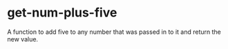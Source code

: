 # get-num-plus-five
A function to add five to any number that was passed in to it and return the new value.
